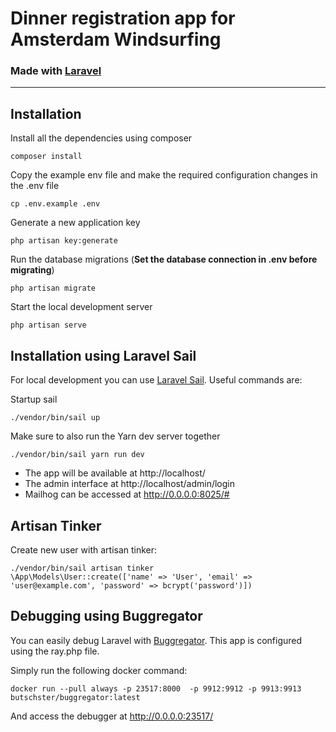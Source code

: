 
# Dinner registration app for Amsterdam Windsurfing

### Made with [Laravel](https://laravel.com/)

----------

## Installation

Install all the dependencies using composer

    composer install

Copy the example env file and make the required configuration changes in the .env file

    cp .env.example .env

Generate a new application key

    php artisan key:generate

Run the database migrations (**Set the database connection in .env before migrating**)

    php artisan migrate

Start the local development server

    php artisan serve


## Installation using Laravel Sail

For local development you can use [Laravel Sail](https://laravel.com/docs/9.x/sail). Useful commands are:

Startup sail


    ./vendor/bin/sail up

Make sure to also run the Yarn dev server together

    ./vendor/bin/sail yarn run dev

- The app will be available at http://localhost/
- The admin interface at http://localhost/admin/login
- Mailhog can be accessed at http://0.0.0.0:8025/#

## Artisan Tinker

Create new user with artisan tinker:

    ./vendor/bin/sail artisan tinker
    \App\Models\User::create(['name' => 'User', 'email' => 'user@example.com', 'password' => bcrypt('password')])


## Debugging using Buggregator

You can easily debug Laravel with [Buggregator](https://github.com/buggregator/app). This app is configured using the ray.php file.

Simply run the following docker command:

    docker run --pull always -p 23517:8000  -p 9912:9912 -p 9913:9913 butschster/buggregator:latest

And access the debugger at http://0.0.0.0:23517/
